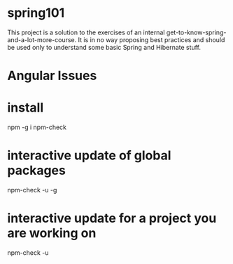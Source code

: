 # spring101

This project is a solution to the exercises of an internal get-to-know-spring-and-a-lot-more-course.
It is in no way proposing best practices and should be used only to understand some basic Spring and Hibernate stuff.













# Angular Issues

# install
npm -g i npm-check

# interactive update of global packages
npm-check -u -g

# interactive update for a project you are working on
npm-check -u










